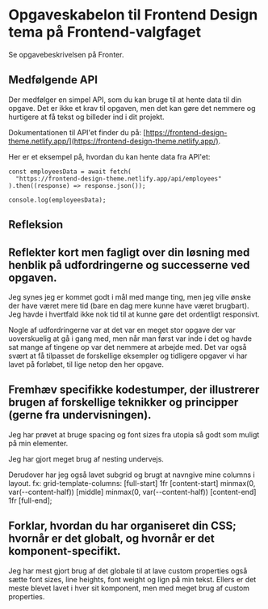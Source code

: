 # Opgaveskabelon til Frontend Design tema på Frontend-valgfaget

Se opgavebeskrivelsen på Fronter.

## Medfølgende API

Der medfølger en simpel API, som du kan bruge til at hente data til din opgave. Det er ikke et krav til opgaven, men det kan gøre det nemmere og hurtigere at få tekst og billeder ind i dit projekt.

Dokumentationen til API'et finder du på: [https://frontend-design-theme.netlify.app/](https://frontend-design-theme.netlify.app/).

Her er et eksempel på, hvordan du kan hente data fra API'et:

```astro
const employeesData = await fetch(
  "https://frontend-design-theme.netlify.app/api/employees"
).then((response) => response.json());

console.log(employeesData);
```

## Refleksion

## Reflekter kort men fagligt over din løsning med henblik på udfordringerne og successerne ved opgaven.

Jeg synes jeg er kommet godt i mål med mange ting, men jeg ville ønske der have været mere tid (bare en dag mere kunne have været brugbart).
Jeg havde i hvertfald ikke nok tid til at kunne gøre det ordentligt responsivt.

Nogle af udfordringerne var at det var en meget stor opgave der var uoverskuelig at gå i gang med, men når man først var inde i det og havde sat mange af tingene op var det nemmere at arbejde med. Det var også svært at få tilpasset de forskellige eksempler og tidligere opgaver vi har lavet på forløbet, til lige netop den her opgave.

## Fremhæv specifikke kodestumper, der illustrerer brugen af forskellige teknikker og principper (gerne fra undervisningen).

Jeg har prøvet at bruge spacing og font sizes fra utopia så godt som muligt på min elementer.

Jeg har gjort meget brug af nesting undervejs.

Derudover har jeg også lavet subgrid og brugt at navngive mine columns i layout.
fx:
grid-template-columns:
[full-start] 1fr [content-start] minmax(0, var(--content-half))
[middle] minmax(0, var(--content-half)) [content-end] 1fr [full-end];

## Forklar, hvordan du har organiseret din CSS; hvornår er det globalt, og hvornår er det komponent-specifikt.

Jeg har mest gjort brug af det globale til at lave custom properties også sætte font sizes, line heights, font weight og lign på min tekst.
Ellers er det meste blevet lavet i hver sit komponent, men med meget brug af custom properties.
